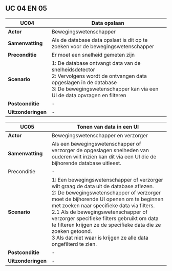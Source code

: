 ## UC 04 EN 05

UC04 | Data opslaan
---- | ----
__Actor__ | Bewegingswetenschapper
__Samenvatting__ | Als de database data opslaat is dit op te zoeken voor de bewegingswetenschapper
__Preconditie__ | Er moet een snelheid gemeten zijn
__Scenario__ | 1: De database ontvangt data van de snelheidsdetector<br>2: Vervolgens wordt de ontvangen data opgeslagen in de database<br>3: De bewegingswetenschapper kan via een UI de data opvragen en filteren
__Postconditie__ | -
__Uitzonderingen__ | -

UC05 | Tonen van data in een UI
---- | ----
__Actor__ | Bewegingswetenschapper en verzorger
__Samenvatting__ | Als een bewegingswetenschapper of verzorger de opgeslagen snelheden van ouderen wilt inzien kan dit via een UI die de bijhorende database uitleest.
Preconditie | -
__Scenario__ | 1: Een bewegingswetenschapper of verzorger wilt graag de data uit de database aflezen.<br>2: De bewegingswetenschapper of verzorger moet de bijhorende UI openen om te beginnen met zoeken naar specifieke data via filters.<br>2.1 Als de bewegingswetenschapper of verzorger specifieke filters gebruikt om data te filteren krijgen ze de specifieke data die ze zoeken getoond.<br>3 Als dat niet waar is krijgen ze alle data ongefilterd te zien.
__Postconditie__ | - 
__Uitzonderingen__ | -
